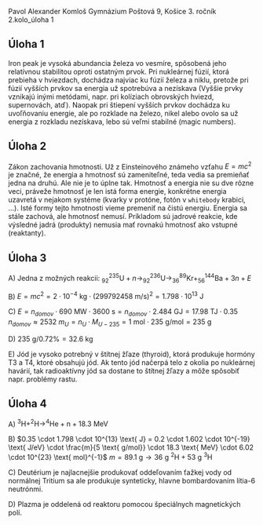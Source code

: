 Pavol Alexander Komloš
Gymnázium Poštová 9, Košice
3\. ročník
2.kolo_úloha 1

## Úloha 1

Iron peak je vysoká abundancia železa vo vesmíre, spôsobená jeho relatívnou stabilitou oproti ostatným prvok. Pri nukleárnej fúzií, ktorá prebieha v hviezdach, dochádza najviac ku fúzií železa a niklu, pretože pri fúzií vyšších prvkov sa energia už spotrebúva a nezískava (Vyššie prvky vznikajú inými metódami, napr. pri kolíziach obrovských hviezd, supernovách, atď). Naopak pri štiepení vyšších prvkov dochádza ku uvoľňovaniu energie, ale po rozklade na železo, nikel alebo ovolo sa už energia z rozkladu nezískava, lebo sú veľmi stabilné (magic numbers).

## Úloha 2

Zákon zachovania hmotnosti. Už z Einsteinového známeho vzťahu $E = mc^2$ je značné, že energia a hmotnosť sú zameniteľné, teda vedia sa premieňať jedna na druhú. Ale nie je to úplne tak. Hmotnosť a energia nie su dve rôzne veci, práveže hmotnosť je len istá forma energie, konkrétne energia uzavretá v nejakom systéme (kvarky v protóne, fotón v `whitebody` krabici, ...). Isté formy tejto hmotnosti vieme premeniť na čistú energiu. Energia sa stále zachová, ale hmotnosť nemusí. Príkladom sú jadrové reakcie, kde výsledné jadrá (produkty) nemusia mať rovnakú hmotnosť ako vstupné (reaktanty).

## Úloha 3

A) Jedna z možných reakcii: $^{235}_{92}\text{U} + n \to ^{236}_{92}\text{U} \to ^{89}_{36}\text{Kr} + ^{144}_{56}\text{Ba} + 3n + E$

B) $E = mc^{2}= 2 \cdot 10^{-4} \text{ kg} \cdot (299792458 \text{ m/s})^{2} = 1.798 \cdot 10^{13} \text{ J}$

C) $E = n_{domov} \cdot 690 \text{ MW} \cdot 3600 \text{ s} = n_{domov} \cdot 2.484 \text{ GJ} = 17.98 \text{ TJ} \cdot 0.35$
$n_{domov} \approx 2532$
$m_{U} = n_{U} \cdot M_{U-235} = 1 \text{ mol} \cdot 235 \text{ g/mol} = 235 \text{ g}$

D) $235 \text{ g} / 0.72\% = 32.6 \text{ kg}$

E) Jód je vysoko potrebný v štítnej žľaze (thyroid), ktorá produkuje hormóny T3 a T4, ktoré obsahujú jód. Ak tento jód načerpá telo z okolia po nukleárnej havárií, tak radioaktívny jód sa dostane to štítnej žľazy a môže spôsobiť napr. problémy rastu.

## Úloha 4

A) $^{3}\text{H} + ^{2}\text{H} \to ^{4}\text{He} + \text{n} + 18.3 \text{ MeV}$

B) $0.35 \cdot 1.798 \cdot 10^{13} \text{ J} = 0.2 \cdot 1.602 \cdot 10^{-19} \text{ J/eV} \cdot \frac{m}{5 \text{ g/mol}} \cdot 18.3 \text{ MeV} \cdot 6.02 \cdot 10^{23} \text{ mol}^{-1}$
$m = 89.1 \text{ g} \to 36 \text{ g } ^{2}\text{H} + 53 \text{ g } ^{3}\text{H}$

C) Deutérium je najlacnejšie produkovať oddeľovaním ťažkej vody od normálnej
Tritium sa ale produkuje synteticky, hlavne bombardovaním lítia-6 neutrónmi.

D) Plazma je oddelená od reaktoru pomocou špeciálnych magnetických polí.